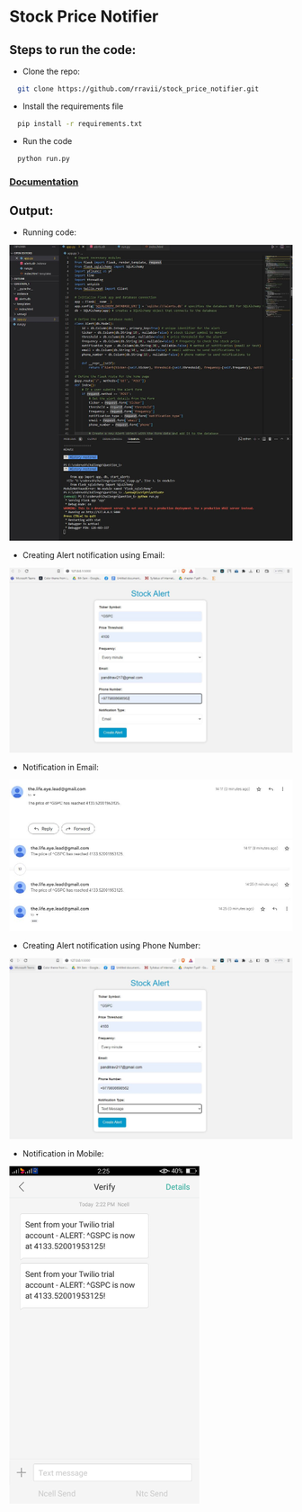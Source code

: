 # Stock Price Notifier

## Steps to run the code:

- Clone the repo:
```bash
  git clone https://github.com/rravii/stock_price_notifier.git
```
- Install the requirements file
```bash
  pip install -r requirements.txt
```
- Run the code
```bash
  python run.py
```

### [Documentation](https://docs.google.com/document/d/1l5z2R83qziqy1e-Es5tS6jb-RXd4-fey/edit?usp=sharing&ouid=108044631561998143868&rtpof=true&sd=true)


## Output:
- Running code:

![Run](https://raw.githubusercontent.com/rravii/stock_price_notifier/master/images/1.JPG)

- Creating Alert notification using Email:

![Alert_Email](https://raw.githubusercontent.com/rravii/stock_price_notifier/master/images/2.JPG)

- Notification in Email:

![Email](https://raw.githubusercontent.com/rravii/stock_price_notifier/master/images/3.JPG)
![Email](https://raw.githubusercontent.com/rravii/stock_price_notifier/master/images/3.1.JPG)

- Creating Alert notification using Phone Number:

![Alert_Phone](https://raw.githubusercontent.com/rravii/stock_price_notifier/master/images/4.JPG)

- Notification in Mobile:

<img height="600" src="https://raw.githubusercontent.com/rravii/stock_price_notifier/master/images/5.png"> 

